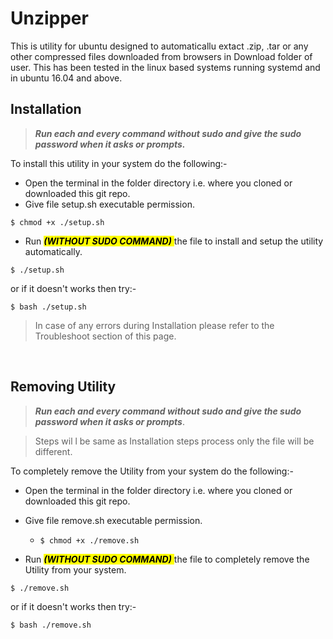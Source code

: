 # Unzipper
This is utility for ubuntu designed to automaticallu extact .zip, .tar or any other compressed files downloaded from browsers in Download folder of user. This has been tested in the linux based systems running systemd and in ubuntu 16.04 and above.

## Installation
>***Run each and every command without sudo and give the sudo password when it asks or prompts.***

To install this utility in your system do the following:-


- Open the terminal in the folder directory i.e. where you cloned or downloaded this git repo.
- Give file setup.sh executable permission.
```
$ chmod +x ./setup.sh
```
- Run <mark> *__(WITHOUT SUDO COMMAND)__* </mark> the file to install and setup the utility automatically.
```
$ ./setup.sh
```
or if it doesn't works then try:-
```
$ bash ./setup.sh
```

>In case of any errors during Installation please refer to the Troubleshoot section of this page.

<br>

## Removing Utility
>***Run each and every command without sudo and give the sudo password when it asks or prompts***.
 
>Steps wil  l be same as Installation steps process only the file will be different.

To completely remove the Utility from your system do the following:-

- Open the terminal in the folder directory i.e. where you cloned or downloaded this git repo.
- Give file remove.sh executable permission.
  - ```
    $ chmod +x ./remove.sh
    ```

- Run <mark> *__(WITHOUT SUDO COMMAND)__* </mark> the file to completely remove the Utility from your system.
```
$ ./remove.sh
```
or if it doesn't works then try:-
```
$ bash ./remove.sh
```
